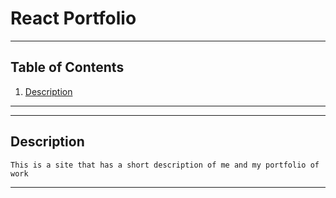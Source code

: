 
# React Portfolio


---
## Table of Contents

1. [Description](#description)

---

---
## Description
```
This is a site that has a short description of me and my portfolio of work
```
---

